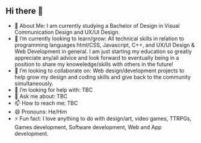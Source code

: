 ## Hi there 👋
- 🔭 About Me: I am currently studying a Bachelor of Design in Visual Communication Design and UX/UI Design.  
- 🌱 I’m currently looking to learn/grow: All technical skills in relation to programming languages html/CSS, Javascript, C++, and UX/UI Design & Web Development in general. I am just starting my education so greatly appreciate any/all advice and look forward to eventually being in a position to share my knoweledge/skills with others in the future!
- 👯 I’m looking to collaborate on: Web design/development projects to help grow my design and coding skills and give back to the community simultaneously.
- 🤔 I’m looking for help with: TBC
- 💬 Ask me about: TBC
- 📫 How to reach me: TBC
- 😄 Pronouns: He/Him
- ⚡ Fun fact: I love anything to do with design/art, video games, TTRPGs, Games development, Software development, Web and App development.
<!--
**HollowBrainXIII/HollowBrainXIII** is a ✨ _special_ ✨ repository because its `README.md` (this file) appears on your GitHub profile.

Here are some ideas to get you started:

- 🔭 About Me: I am currently studying a Bachelor of Design in Visual Communication Design and UX/UI Design.  
- 🌱 I’m currently looking to learn/grow: All technical skills in relation to programming languages html/CSS, Javascript, C++, and UX/UI Design & Web Development in general. I am just starting my education so greatly appreciate any/all advice and look forward to eventually being in a position to share my knoweledge/skills with others in the future!
- 👯 I’m looking to collaborate on: Web design/development projects to help grow my design and coding skills and give back to the community simultaneously.
- 🤔 I’m looking for help with: TBC
- 💬 Ask me about: TBC
- 📫 How to reach me: TBC
- 😄 Pronouns: He/Him
- ⚡ Fun fact: I love anything to do with design/art, video games, TTRPGs, Games development, Software development, Web and App development.
-->
